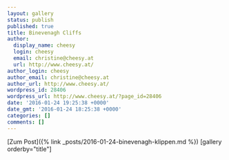 ```yaml
---
layout: gallery
status: publish
published: true
title: Binevenagh Cliffs
author:
  display_name: cheesy
  login: cheesy
  email: christine@cheesy.at
  url: http://www.cheesy.at/
author_login: cheesy
author_email: christine@cheesy.at
author_url: http://www.cheesy.at/
wordpress_id: 28406
wordpress_url: http://www.cheesy.at/?page_id=28406
date: '2016-01-24 19:25:38 +0000'
date_gmt: '2016-01-24 18:25:38 +0000'
categories: []
comments: []
---
```


[Zum Post]({% link _posts/2016-01-24-binevenagh-klippen.md %})
[gallery orderby="title"]
